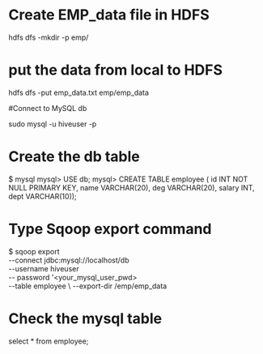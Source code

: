 # Create EMP_data file in HDFS 

hdfs dfs -mkdir -p emp/


# put the data from local to HDFS 

hdfs dfs -put emp_data.txt emp/emp_data

#Connect to MySQL db 

sudo mysql -u hiveuser -p

# Create the db table

$ mysql
mysql> USE db;
mysql> CREATE TABLE employee ( 
   id INT NOT NULL PRIMARY KEY, 
   name VARCHAR(20), 
   deg VARCHAR(20),
   salary INT,
   dept VARCHAR(10));
   
  
  # Type Sqoop export command 
  
  $ sqoop export \
--connect jdbc:mysql://localhost/db \
--username hiveuser \
-- password '<your_mysql_user_pwd> \
--table employee \ 
--export-dir /emp/emp_data

# Check the mysql table 

select * from employee; 
